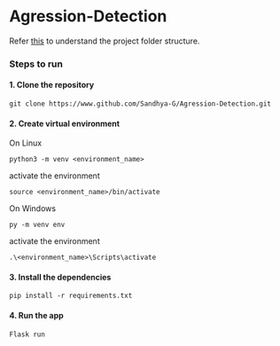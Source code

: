 # Agression-Detection

Refer [this](https://towardsdatascience.com/manage-your-data-science-project-structure-in-early-stage-95f91d4d0600) to understand the project folder structure.

### Steps to run 

#### 1. Clone the repository
```
git clone https://www.github.com/Sandhya-G/Agression-Detection.git
```

#### 2. Create virtual environment
On Linux 
```
python3 -m venv <environment_name>
```
activate the environment
```
source <environment_name>/bin/activate
```
 
On Windows
```
py -m venv env
```
activate the environment
```
.\<environment_name>\Scripts\activate

```

#### 3. Install the dependencies
```
pip install -r requirements.txt
```

#### 4. Run the app
```
Flask run
```

